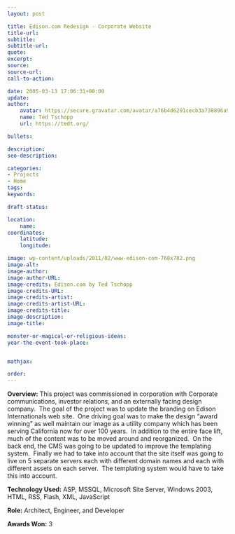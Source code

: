 ```yaml
---
layout: post

title: Edison.com Redesign - Corporate Website
title-url:
subtitle:
subtitle-url:
quote:
excerpt:
source:
source-url:
call-to-action:

date: 2005-03-13 17:06:31+00:00
update:
author:
    avatar: https://secure.gravatar.com/avatar/a76b4d6291cecb3a738896a971bfb903?s=512&d=mp&r=g
    name: Ted Tschopp
    url: https://tedt.org/

bullets:

description:
seo-description:

categories: 
- Projects
- Home
tags:
keywords:

draft-status:

location:
    name:
coordinates:
    latitude:
    longitude:

image: wp-content/uploads/2011/02/www-edison-com-768x782.png
image-alt:
image-author:
image-author-URL:
image-credits: Edison.com by Ted Tschopp
image-credits-URL:
image-credits-artist:
image-credits-artist-URL:
image-credits-title:
image-description:
image-title:

monster-or-magical-or-religious-ideas:
year-the-event-took-place:


mathjax:

order:
---
```


**Overview:** This project was commissioned in corporation with Corporate communications, investor relations, and an externally facing design company.  The goal of the project was to update the branding on Edison Internationals web site.  One driving goal was to make the design “award winning” as well maintain our image as a utility company which has been serving California now for over 100 years.  In addition to the entire face lift, much of the content was to be moved around and reorganized.  On the back end, the CMS was going to be updated to improve the templating system.  Finally we had to take into account that the site itself was going to live on 5 separate servers each with different domain names and each with different assets on each server.  The templating system would have to take this into account.

**Technology Used:** ASP, MSSQL, Microsoft Site Server, Windows 2003, HTML, RSS, Flash, XML, JavaScript

**Role:** Architect, Engineer, and Developer

**Awards Won:** 3